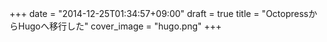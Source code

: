 +++
date = "2014-12-25T01:34:57+09:00"
draft = true
title = "OctopressからHugoへ移行した"
cover_image = "hugo.png"
+++

